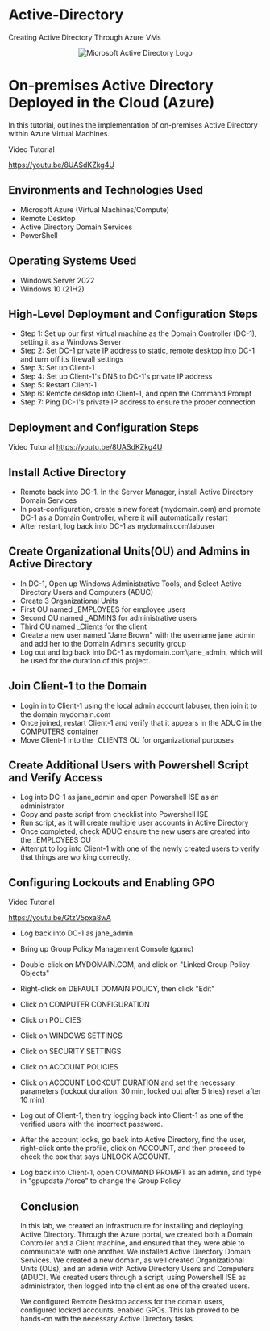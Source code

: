 # Active-Directory
Creating Active Directory Through Azure VMs
<p align="center">
<img src="https://i.imgur.com/pU5A58S.png" alt="Microsoft Active Directory Logo"/>
</p>

<h1>On-premises Active Directory Deployed in the Cloud (Azure)</h1>

In this tutorial,  outlines the implementation of on-premises Active Directory within Azure Virtual Machines.<br />



Video Tutorial 

https://youtu.be/8UASdKZkg4U

<h2>Environments and Technologies Used</h2>

- Microsoft Azure (Virtual Machines/Compute)
- Remote Desktop
- Active Directory Domain Services
- PowerShell

<h2>Operating Systems Used </h2>

- Windows Server 2022
- Windows 10 (21H2)

<h2>High-Level Deployment and Configuration Steps</h2>

- Step 1: Set up our first virtual machine as the Domain Controller (DC-1), setting it as a Windows Server
- Step 2: Set DC-1 private IP address to static, remote desktop into DC-1 and turn off its firewall settings
- Step 3: Set up Client-1
- Step 4: Set up Client-1's DNS to DC-1's private IP address
- Step 5: Restart Client-1 
- Step 6: Remote desktop into Client-1, and open the Command Prompt
- Step 7: Ping DC-1's private IP address to ensure the proper connection 

<h2>Deployment and Configuration Steps</h2>

Video Tutorial
https://youtu.be/8UASdKZkg4U

<h2>Install Active Directory</h2>

* Remote back into DC-1. In the Server Manager, install Active Directory Domain Services
* In post-configuration, create a new forest (mydomain.com) and promote DC-1 as a Domain Controller, where it will 
  automatically restart
* After restart, log back into DC-1 as mydomain.com\labuser

<h2>Create Organizational Units(OU) and Admins in Active Directory</h2>

* In DC-1, Open up Windows Administrative Tools, and Select Active Directory Users and Computers (ADUC)
* Create 3 Organizational Units
* First OU named _EMPLOYEES for employee users
* Second OU named _ADMINS for administrative users
* Third OU named _Clients for the client
* Create a new user named "Jane Brown" with the username jane_admin and add her to the Domain Admins security group
* Log out and log back into DC-1 as mydomain.com\jane_admin, which will be used for the duration of this project. 


<h2>Join Client-1 to the Domain</h2>

* Login in to Client-1 using the local admin account labuser, then join it to the domain mydomain.com
* Once joined, restart Client-1 and verify that it appears in the ADUC in the COMPUTERS container
* Move Client-1 into the _CLIENTS OU for organizational purposes

<h2>Create Additional Users with Powershell Script and Verify Access</h2>

* Log into DC-1 as jane_admin and open Powershell ISE as an administrator
* Copy and paste script from checklist into Powershell ISE
* Run script, as it will create multiple user accounts in Active Directory
* Once completed, check ADUC ensure the new users are created into the _EMPLOYEES OU
* Attempt to log into Client-1 with one of the newly created users to verify that things are working correctly.

<h2>Configuring Lockouts and Enabling GPO</h2>

Video Tutorial

https://youtu.be/GtzV5pxa8wA

* Log back into DC-1 as jane_admin
* Bring up Group Policy Management Console (gpmc)
* Double-click on MYDOMAIN.COM, and click on "Linked Group Policy Objects"
* Right-click on DEFAULT DOMAIN POLICY, then click "Edit"
* Click on COMPUTER CONFIGURATION
* Click on POLICIES
* Click on WINDOWS SETTINGS
* Click on SECURITY SETTINGS
* Click on ACCOUNT POLICIES
* Click on ACCOUNT LOCKOUT DURATION and set the necessary parameters (lockout duration: 30 min, locked out after 5 tries) reset after 10 min)
* Log out of Client-1, then try logging back into Client-1 as one of the verified users with the incorrect password.
* After the account locks, go back into Active Directory, find the user, right-click onto the profile, click on ACCOUNT, and then proceed to check the box that says UNLOCK ACCOUNT.
* Log back into Client-1, open COMMAND PROMPT as an admin, and type in "gpupdate /force" to change the Group Policy

  <h2>Conclusion</h2>

  In this lab, we created an infrastructure for installing and deploying Active Directory. Through the Azure portal, we created
  both a Domain Controller and a Client machine, and ensured that they were able to communicate with one another. We installed
  Active Directory Domain Services. We created a new domain, as well created Organizational Units (OUs), and an admin with Active
  Directory Users and Computers (ADUC). We created users through a script, using Powershell ISE as administrator, then logged into
  the client as one of the created users. 

  We configured Remote Desktop access for the domain users, configured locked accounts, enabled GPOs. This lab proved to be
  hands-on with the necessary Active Directory tasks. 
